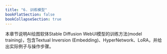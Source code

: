 ```yaml
---
title: "6. 训练模型"
bookFlatSection: false
bookCollapseSection: true
---
```


本章节说明AI绘图软体Stable Diffusion WebUI模型的训练方法(model training)，包含Textual Inversion (Embedding)、HyperNetwork、LoRA，并给出实际例子与操作步骤。
